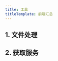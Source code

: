 ```yaml
---
title: 工具
titleTemplate: 前端汇总
---
```


<script setup lang="ts">
import WebsiteBox from '/components/WebsiteBox/index.vue';
import { website1, website2} from './data/website';

</script>

## 1. 文件处理

<WebsiteBox :data="website1"/>

## 2. 获取服务

<WebsiteBox :data="website2"/>